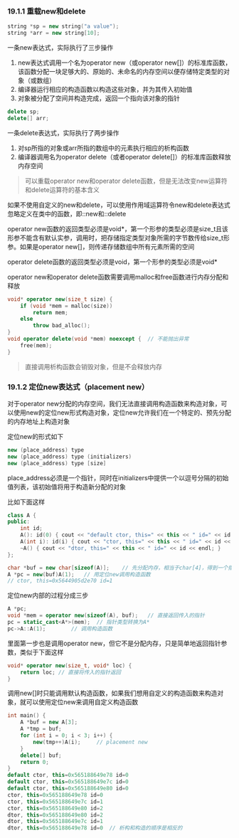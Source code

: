 ### 19.1.1 重载new和delete

```cpp
string *sp = new string("a value");
string *arr = new string[10];
```

一条new表达式，实际执行了三步操作

1. new表达式调用一个名为operator new（或operator new[]）的标准库函数，该函数分配一块足够大的、原始的、未命名的内存空间以便存储特定类型的对象（或数组）
2. 编译器运行相应的构造函数以构造这些对象，并为其传入初始值
3. 对象被分配了空间并构造完成，返回一个指向该对象的指针

```cpp
delete sp;
delete[] arr;
```

一条delete表达式，实际执行了两步操作

1. 对sp所指的对象或arr所指的数组中的元素执行相应的析构函数
2. 编译器调用名为operator delete（或者operator delete[]）的标准库函数释放内存空间

>可以重载operator new和operator delete函数，但是无法改变new运算符和delete运算符的基本含义

如果不使用自定义的new和delete，可以使用作用域运算符令new和delete表达式忽略定义在类中的函数，即::new和::delete

operator new函数的返回类型必须是void*，第一个形参的类型必须是size_t且该形参不能含有默认实参，调用时，把存储指定类型对象所需的字节数传给size_t形参。如果是operator new[]，则传递存储数组中所有元素所需的空间

operator delete函数的返回类型必须是void，第一个形参的类型必须是void*

operator new和operator delete函数需要调用malloc和free函数进行内存分配和释放

```cpp
void* operator new(size_t size) {
    if (void *mem = malloc(size))
        return mem;
    else
        throw bad_alloc();
}
void operator delete(void *mem) noexcept {  // 不能抛出异常
    free(mem);
}
```

>直接调用析构函数会销毁对象，但是不会释放内存

### 19.1.2 定位new表达式（placement new）

对于operator new分配的内存空间，我们无法直接调用构造函数来构造对象，可以使用new的定位new形式构造对象，定位new允许我们在一个特定的、预先分配的内存地址上构造对象

定位new的形式如下

```cpp
new (place_address) type
new (place_address) type (initializers)
new (place_address) type [size]
```

place_address必须是一个指针，同时在initializers中提供一个以逗号分隔的初始值列表，该初始值将用于构造新分配的对象

比如下面这样

```cpp
class A {
public:
    int id;
    A(): id(0) { cout << "default ctor, this=" << this << " id=" << id << endl; }
    A(int i): id(i) { cout << "ctor, this=" << this << " id=" << id << endl; }
    ~A() { cout << "dtor, this=" << this << " id=" << id << endl; }
};

char *buf = new char[sizeof(A)];    // 先分配内存，相当于char[4]，得到一个指针
A *pc = new(buf)A(1);   // 用定位new调用构造函数
// ctor, this=0x5644905d2e70 id=1
```

定位new内部的过程分成三步

```cpp
A *pc;
void *mem = operator new(sizeof(A), buf);   // 直接返回传入的指针
pc = static_cast<A*>(mem);  // 指针类型转换为A*
pc->A::A(1);        // 调用构造函数
```

里面第一步也是调用operator new，但它不是分配内存，只是简单地返回指针参数，类似于下面这样

```cpp
void* operator new(size_t, void* loc) {
    return loc; // 直接将传入的指针返回
}
```

调用new[]时只能调用默认构造函数，如果我们想用自定义的构造函数来构造对象，就可以使用定位new来调用自定义构造函数

```cpp
int main() {
    A *buf = new A[3];
    A *tmp = buf;
    for (int i = 0; i < 3; i++) {
        new(tmp++)A(i);     // placement new
    }
    delete[] buf;
    return 0;
}
default ctor, this=0x565188649e78 id=0
default ctor, this=0x565188649e7c id=0
default ctor, this=0x565188649e80 id=0
ctor, this=0x565188649e78 id=0
ctor, this=0x565188649e7c id=1
ctor, this=0x565188649e80 id=2
dtor, this=0x565188649e80 id=2
dtor, this=0x565188649e7c id=1
dtor, this=0x565188649e78 id=0  // 析构和构造的顺序是相反的
```

